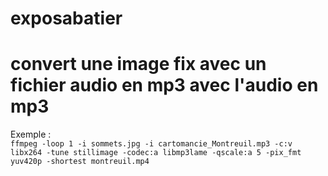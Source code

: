 # exposabatier


# convert une image fix avec un fichier audio en mp3 avec l'audio en mp3

Exemple :  
`ffmpeg -loop 1 -i sommets.jpg -i cartomancie_Montreuil.mp3 -c:v libx264 -tune stillimage -codec:a libmp3lame -qscale:a 5 -pix_fmt yuv420p -shortest montreuil.mp4`